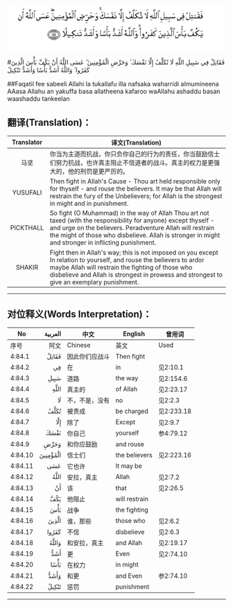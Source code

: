 ![004:084](images/004_084.gif)

#فَقَاتِلْ فِي سَبِيلِ اللَّهِ لَا تُكَلَّفُ إِلَّا نَفْسَكَ ۚ وَحَرِّضِ الْمُؤْمِنِينَ ۖ عَسَى اللَّهُ أَنْ يَكُفَّ بَأْسَ الَّذِينَ كَفَرُوا ۚ وَاللَّهُ أَشَدُّ بَأْسًا وَأَشَدُّ تَنْكِيلً 

##Faqatil fee sabeeli Allahi la tukallafu illa nafsaka waharridi almumineena AAasa Allahu an yakuffa basa allatheena kafaroo waAllahu ashaddu basan waashaddu tankeelan 

## 翻译(Translation)：

| Translator | 译文(Translation)                                            |
| :--------: | ------------------------------------------------------------ |
|    马坚    | 你当为主道而抗战，你只负你自己的行为的责任，你当鼓励信士们努力抗战，也许真主阻止不信道者的战斗。真主的权力是更强大的，他的刑罚是更严厉的。 |
|  YUSUFALI  | Then fight in Allah's Cause - Thou art held responsible only for thyself - and rouse the believers. It may be that Allah will restrain the fury of the Unbelievers; for Allah is the strongest in might and in punishment. |
| PICKTHALL  | So fight (O Muhammad) in the way of Allah Thou art not taxed (with the responsibility for anyone) except thyself - and urge on the believers. Peradventure Allah will restrain the might of those who disbelieve. Allah is stronger in might and stronger in inflicting punishment. |
|   SHAKIR   | Fight then in Allah's way; this is not imposed on you except In relation to yourself, and rouse the believers to ardor maybe Allah will restrain the fighting of those who disbelieve and Allah is strongest in prowess and strongest to give an exemplary punishment. |

---

## 对位释义(Words Interpretation)：

| No   | العربية | 中文    | English | 曾用词 |
| ---- | ------: | ------- | ------- | ------ |
| 序号 |    阿文 | Chinese | 英文    | Used   |
| 4:84.1  | فَقَاتِلْ    | 因此你们应战斗 | Then fight    |            |
| 4:84.2  | فِي       | 在             | in            | 见2:10.1   |
| 4:84.3  | سَبِيلِ     | 道路           | the way       | 见2:154.6  |
| 4:84.4  | اللَّهِ     | 真主的         | of Allah      | 见2:23.17  |
| 4:84.5  | لَا       | 不，不是，没有 | no            | 见2:2.3    |
| 4:84.6  | تُكَلَّفُ     | 被责成         | be charged    | 见2:233.18 |
| 4:84.7  | إِلَّا      | 除了           | Except        | 见2:9.7    |
| 4:84.8  | نَفْسَكَ     | 你自己         | yourself      | 参4:79.12  |
| 4:84.9  | وَحَرِّضِ     | 和你应鼓励     | and rouse     |            |
| 4:84.10 | الْمُؤْمِنِينَ | 信士们         | the believers | 见2:223.16 |
| 4:84.11 | عَسَى      | 它也许         | It may be     |            |
| 4:84.12 | اللَّهُ     | 安拉，真主     | Allah         | 见2:7.2 |
| 4:84.13 | أَنْ       | 该             | that          | 见2:26.5   |
| 4:84.14 | يَكُفَّ      | 他阻止         | will restrain |            |
| 4:84.15 | بَأْسَ      | 战争           | the fighting  |            |
| 4:84.16 | الَّذِينَ    | 谁，那些       | those who     | 见2:6.2    |
| 4:84.17 | كَفَرُوا    | 不信           | disbelieve    | 见2:6.3    |
| 4:84.18 | وَاللَّهُ    | 和安拉，真主   | and Allah     | 见2:19.17  |
| 4:84.19 | أَشَدُّ      | 更             | Even          | 见2:74.10  |
| 4:84.20 | بَأْسًا     | 在权力         | in might      |            |
| 4:84.21 | وَأَشَدُّ     | 和更           | and Even      | 参2:74.10  |
| 4:84.22 | تَنْكِيلً    | 惩罚           | punishment    |            |

---
